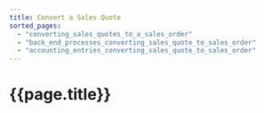 ```yaml
---
title: Convert a Sales Quote
sorted_pages:
  - "converting_sales_quotes_to_a_sales_order"
  - "back_end_processes_converting_sales_quote_to_sales_order"
  - "accounting_entries_converting_sales_quote_to_sales_order"
---
```

# {{page.title}}
